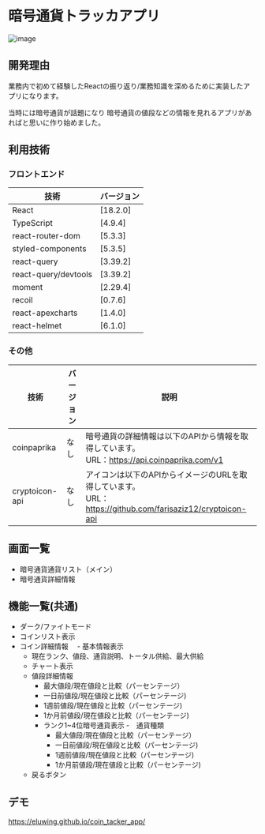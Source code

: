 # 暗号通貨トラッカアプリ
![image](https://github.com/Eluwing/coin_tacker_app/assets/19554478/1b9ab41f-f950-4fb4-9516-ba393a4f0cb2)

## 開発理由
業務内で初めて経験したReactの振り返り/業務知識を深めるために実装したアプリになります。

当時には暗号通貨が話題になり
暗号通貨の値段などの情報を見れるアプリがあればと思いに作り始めました。

## 利用技術

### フロントエンド

| 技術         | バージョン  |
|--------------|-------------|
| React        | [18.2.0] |
| TypeScript | [4.9.4] |
| react-router-dom | [5.3.3] |
| styled-components        | [5.3.5] |
| react-query      | [3.39.2] |
| react-query/devtools      | [3.39.2] |
| moment      | [2.29.4] |
| recoil     | [0.7.6] |
| react-apexcharts     | [1.4.0] |
| react-helmet     | [6.1.0] |

### その他

| 技術         | バージョン  | 説明  |
|--------------|-------------|-------------|
| coinpaprika      | なし | 暗号通貨の詳細情報は以下のAPIから情報を取得しています。<br>URL：https://api.coinpaprika.com/v1 |
| cryptoicon-api      | なし | アイコンは以下のAPIからイメージのURLを取得しています。<br>URL：https://github.com/farisaziz12/cryptoicon-api |

## 画面一覧
- 暗号通貨通貨リスト（メイン）
- 暗号通貨詳細情報

## 機能一覧(共通)
- ダーク/ファイトモード
- コインリスト表示
- コイン詳細情報
　- 基本情報表示
   - 現在ランク、値段、通貨説明、トータル供給、最大供給
  - チャート表示
  - 値段詳細情報
    - 最大値段/現在値段と比較（パーセンテージ）
    - 一日前値段/現在値段と比較（パーセンテージ)
    - 1週前値段/現在値段と比較（パーセンテージ)
    - 1か月前値段/現在値段と比較（パーセンテージ)
    - ランク1~4位暗号通貨表示
      -　通貨種類 
      - 最大値段/現在値段と比較（パーセンテージ）
      - 一日前値段/現在値段と比較（パーセンテージ)
      - 1週前値段/現在値段と比較（パーセンテージ)
      - 1か月前値段/現在値段と比較（パーセンテージ)
  - 戻るボタン
    
## デモ  
https://eluwing.github.io/coin_tacker_app/
